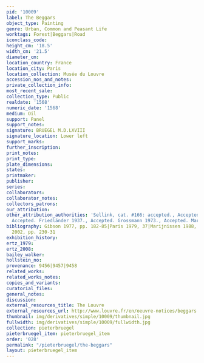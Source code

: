 ```yaml
---
pid: '10009'
label: The Beggars
object_type: Painting
genre: Urban, Common and Peasant Life
worktags: Forest|Beggars|Road
iconclass_code:
height_cm: '18.5'
width_cm: '21.5'
diameter_cm:
location_country: France
location_city: Paris
location_collection: Musée du Louvre
accession_nos_and_notes:
private_collection_info:
most_recent_sale:
collection_type: Public
realdate: '1568'
numeric_date: '1568'
medium: Oil
support: Panel
support_notes:
signature: BRUEGEL M.D.LXVIII
signature_location: Lower left
support_marks:
further_inscription:
print_notes:
print_type:
plate_dimensions:
states:
printmaker:
publisher:
series:
collaborators:
collaborator_notes:
collectors_patrons:
our_attribution:
other_attribution_authorities: 'Sellink, cat. #166: accepted., Accepted. Tolnay 1935.,
  Accepted. Friedländer 1937., Accepted. Grossmann 1973., Accepted. Marijnissen 1988.'
bibliography: Gibson 1977, pp. 182-85|Paris 1979, 37|Marijnissen 1988, pp354-59|Roberts-Jones
  2002, pp. 230-31
exhibition_history:
ertz_1979:
ertz_2008:
bailey_walker:
hollstein_no:
provenance: 9456|9457|9458
related_works:
related_works_notes:
copies_and_variants:
curatorial_files:
general_notes:
discussion:
external_resources_title: The Louvre
external_resources_url: http://www.louvre.fr/en/oeuvre-notices/beggars
thumbnail: img/derivatives/simple/10009/thumbnail.jpg
fullwidth: img/derivatives/simple/10009/fullwidth.jpg
collection: pieterbruegel
pieterbruegel_item: pieterbruegel_item
order: '028'
permalink: "/pieterbruegel/the-beggars"
layout: pieterbruegel_item
---
```

